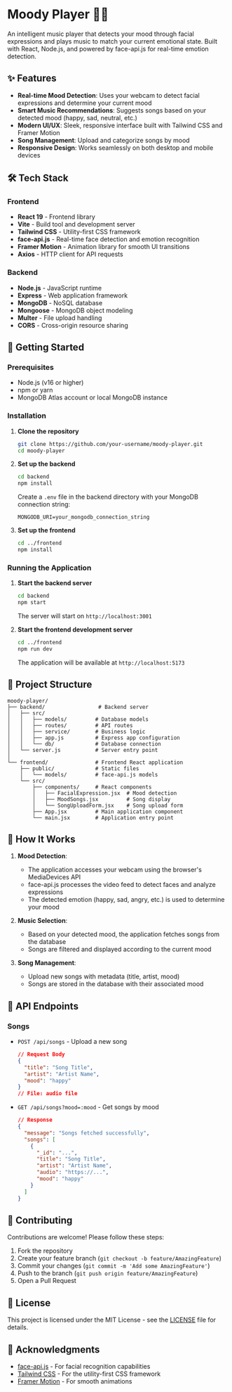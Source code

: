 # Moody Player 🎵😊

An intelligent music player that detects your mood through facial expressions and plays music to match your current emotional state. Built with React, Node.js, and powered by face-api.js for real-time emotion detection.

## ✨ Features

- **Real-time Mood Detection**: Uses your webcam to detect facial expressions and determine your current mood
- **Smart Music Recommendations**: Suggests songs based on your detected mood (happy, sad, neutral, etc.)
- **Modern UI/UX**: Sleek, responsive interface built with Tailwind CSS and Framer Motion
- **Song Management**: Upload and categorize songs by mood
- **Responsive Design**: Works seamlessly on both desktop and mobile devices

## 🛠 Tech Stack

### Frontend
- **React 19** - Frontend library
- **Vite** - Build tool and development server
- **Tailwind CSS** - Utility-first CSS framework
- **face-api.js** - Real-time face detection and emotion recognition
- **Framer Motion** - Animation library for smooth UI transitions
- **Axios** - HTTP client for API requests

### Backend
- **Node.js** - JavaScript runtime
- **Express** - Web application framework
- **MongoDB** - NoSQL database
- **Mongoose** - MongoDB object modeling
- **Multer** - File upload handling
- **CORS** - Cross-origin resource sharing

## 🚀 Getting Started

### Prerequisites
- Node.js (v16 or higher)
- npm or yarn
- MongoDB Atlas account or local MongoDB instance

### Installation

1. **Clone the repository**
   ```bash
   git clone https://github.com/your-username/moody-player.git
   cd moody-player
   ```

2. **Set up the backend**
   ```bash
   cd backend
   npm install
   ```
   
   Create a `.env` file in the backend directory with your MongoDB connection string:
   ```
   MONGODB_URI=your_mongodb_connection_string
   ```

3. **Set up the frontend**
   ```bash
   cd ../frontend
   npm install
   ```

### Running the Application

1. **Start the backend server**
   ```bash
   cd backend
   npm start
   ```
   The server will start on `http://localhost:3001`

2. **Start the frontend development server**
   ```bash
   cd ../frontend
   npm run dev
   ```
   The application will be available at `http://localhost:5173`

## 📁 Project Structure

```
moody-player/
├── backend/                 # Backend server
│   ├── src/
│   │   ├── models/         # Database models
│   │   ├── routes/         # API routes
│   │   ├── service/        # Business logic
│   │   ├── app.js          # Express app configuration
│   │   └── db/             # Database connection
│   └── server.js           # Server entry point
│
└── frontend/               # Frontend React application
    ├── public/             # Static files
    │   └── models/         # face-api.js models
    └── src/
        ├── components/     # React components
        │   ├── FacialExpression.jsx  # Mood detection
        │   ├── MoodSongs.jsx         # Song display
        │   └── SongUploadForm.jsx    # Song upload form
        ├── App.jsx         # Main application component
        └── main.jsx        # Application entry point
```

## 🌟 How It Works

1. **Mood Detection**:
   - The application accesses your webcam using the browser's MediaDevices API
   - face-api.js processes the video feed to detect faces and analyze expressions
   - The detected emotion (happy, sad, angry, etc.) is used to determine your mood

2. **Music Selection**:
   - Based on your detected mood, the application fetches songs from the database
   - Songs are filtered and displayed according to the current mood

3. **Song Management**:
   - Upload new songs with metadata (title, artist, mood)
   - Songs are stored in the database with their associated mood

## 📝 API Endpoints

### Songs
- `POST /api/songs` - Upload a new song
  ```json
  // Request Body
  {
    "title": "Song Title",
    "artist": "Artist Name",
    "mood": "happy"
  }
  // File: audio file
  ```

- `GET /api/songs?mood=:mood` - Get songs by mood
  ```json
  // Response
  {
    "message": "Songs fetched successfully",
    "songs": [
      {
        "_id": "...",
        "title": "Song Title",
        "artist": "Artist Name",
        "audio": "https://...",
        "mood": "happy"
      }
    ]
  }
  ```

## 🤝 Contributing

Contributions are welcome! Please follow these steps:

1. Fork the repository
2. Create your feature branch (`git checkout -b feature/AmazingFeature`)
3. Commit your changes (`git commit -m 'Add some AmazingFeature'`)
4. Push to the branch (`git push origin feature/AmazingFeature`)
5. Open a Pull Request

## 📄 License

This project is licensed under the MIT License - see the [LICENSE](LICENSE) file for details.

## 🙏 Acknowledgments

- [face-api.js](https://github.com/justadudewhohacks/face-api.js) - For facial recognition capabilities
- [Tailwind CSS](https://tailwindcss.com/) - For the utility-first CSS framework
- [Framer Motion](https://www.framer.com/motion/) - For smooth animations
